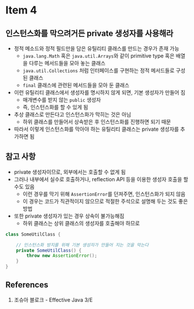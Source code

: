 # Item 4

## 인스턴스화를 막으려거든 private 생성자를 사용해라

- 정적 메소드와 정적 필드만을 담은 유틸리티 클래스를 만드는 경우가 존재 가능
  - `java.lang.Math` 혹은 `java.util.Arrays`와 같이 primitive type 혹은 배열을 다루는 메서드들을 모아 놓는 클래스
  - `java.util.Collections` 처럼 인터페이스를 구현하는 정적 메서드들로 구성된 클래스
  - `final` 클래스에 관련된 메서드들을 모아 둔 클래스
- 이런 유틸리티 클래스에서 생성자를 명시하지 않게 되면, 기본 생성자가 만들어 짐
  - 매개변수를 받지 않는 `public` 생성자
  - 즉, 인스턴스화를 할 수 있게 됨
- 추상 클래스로 만든다고 인스턴스화가 막히는 것은 아님
  - 하위 클래스를 만들어서 상속받은 후 인스턴스화를 진행하면 되기 때문
- 따라서 이렇게 인스턴스화를 막아야 하는 유틸리티 클래스는 private 생성자를 추가하면 됨

## 참고 사항

- private 생성자이므로, 외부에서는 호출할 수 없게 됨
- 그러나 내부에서 실수로 호출하거나, reflection API 등을 이용한 생성자 호출을 할 수도 있음
  - 이런 경우를 막기 위해 `AssertionError`를 던져주면, 인스턴스화가 되지 않음
  - 이 경우는 코드가 직관적이지 않으므로 적절한 주석으로 설명해 두는 것도 좋은 방법
- 또한 private 생성자가 있는 경우 상속이 불가능해짐
  - 하위 클래스는 상위 클래스의 생성자를 호출해야 하므로

```Java
class SomeUtilClass {

    // 인스턴스화 방지를 위해 기본 생성자가 만들어 지는 것을 막는다
    private SomeUtilClass() {
        throw new AssertionError();
    }
}
```

## References

1. 조슈아 블로크 - Effective Java 3/E
